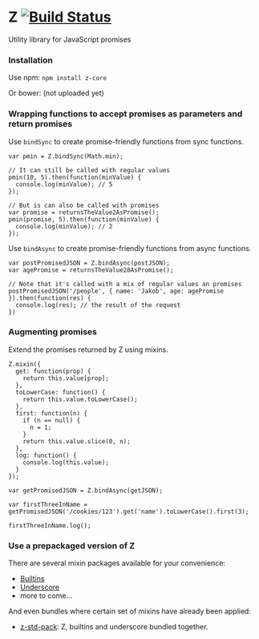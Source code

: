 # Z [![Build Status](https://secure.travis-ci.org/jakobmattsson/z-core.png)](http://travis-ci.org/jakobmattsson/z-core)

Utility library for JavaScript promises


### Installation

Use npm: `npm install z-core`

Or bower: (not uploaded yet)


### Wrapping functions to accept promises as parameters and return promises

Use `bindSync` to create promise-friendly functions from sync functions.

    var pmin = Z.bindSync(Math.min);

    // It can still be called with regular values
    pmin(10, 5).then(function(minValue) {
      console.log(minValue); // 5
    });

    // But is can also be called with promises
    var promise = returnsTheValue2AsPromise();
    pmin(promise, 5).then(function(minValue) {
      console.log(minValue); // 2
    });

Use `bindAsync` to create promise-friendly functions from async functions.

    var postPromisedJSON = Z.bindAsync(postJSON);
    var agePromise = returnsTheValue28AsPromise();

    // Note that it's called with a mix of regular values an promises
    postPromisedJSON('/people', { name: 'Jakob', age: agePromise }).then(function(res) {
      console.log(res); // the result of the request
    })



### Augmenting promises

Extend the promises returned by Z using mixins.

    Z.mixin({
      get: function(prop) {
        return this.value[prop];
      },
      toLowerCase: function() {
        return this.value.toLowerCase();
      },
      first: function(n) {
        if (n == null) {
          n = 1;
        }
        return this.value.slice(0, n);
      },
      log: function() {
        console.log(this.value);
      }
    });

    var getPromisedJSON = Z.bindAsync(getJSON);

    var firstThreeInName = getPromisedJSON('/cookies/123').get('name').toLowerCase().first(3);

    firstThreeInName.log();


### Use a prepackaged version of Z

There are several mixin packages available for your convenience:

* [Builtins](https://github.com/jakobmattsson/z-builtins)
* [Underscore](https://github.com/jakobmattsson/z-underscore)
* more to come...

And even bundles where certain set of mixins have already been applied:

* [z-std-pack](https://github.com/jakobmattsson/z-std-pack): Z, builtins and underscore bundled together.
